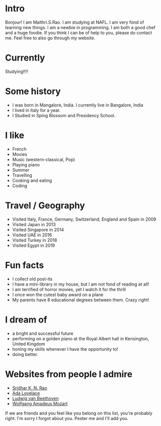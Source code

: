 
# Intro

Bonjour! I am Maithri.S.Rao. I am studying at NAFL. I am very fond of learning new things. I am a newbie in programming. I am both a good chef and a huge foodie. If you think I can be of help to you, please do contact me. Feel free to also go through my website.

# Currently

Studying!!!!

# Some history

- I was born in Mangalore, India. I currently live in Bangalore, India
- I lived in Italy for a year.
- I Studied in Sping Blossom and Presidency School.

# I like

- French
- Movies
- Music (western-classical, Pop)
- Playing piano
- Summer
- Travelling
- Cooking and eating
- Coding

# Travel / Geography

- Visited Italy, France, Germany, Switzerland, England and Spain in 2009
- Visited Japan in 2013
- Visited Singapore in 2014
- Visited UAE in 2016
- Visited Turkey in 2018
- Visited Egypt in 2019

# Fun facts

- I collect old post-its
- I have a mini-library in my house, but I am not fond of reading at all!
- I am terrified of horror movies, yet I watch it for the thrill
- I once won the cutest baby award on a plane
- My parents have 8 educational degrees between them. Crazy right!

# I dream of

- a bright and successful future
- performing on a golden piano at the Royal Albert hall in Kensington, United Kingdom
- honing my skills whenever I have the opportunity to!
- doing better.

# Websites from people I admire

- [Sridhar K. N. Rao](https://www.theraos.in/)
- [Ada Lovelace](https://en.wikipedia.org/wiki/Ada_Lovelace)
- [Ludwig van Beethoven](https://en.wikipedia.org/wiki/Ludwig_van_Beethoven)
- [Wolfgang Amadeus Mozart](https://en.wikipedia.org/wiki/Wolfgang_Amadeus_Mozart)



If we are friends and you feel like you belong on this list, you're probably right. I'm sorry I forgot about you. Pester me and I'll add you.
